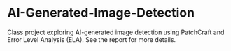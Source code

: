 # AI-Generated-Image-Detection
Class project exploring AI-generated image detection using PatchCraft and Error Level Analysis (ELA).
See the report for more details.
